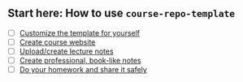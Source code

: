 ## Start here: How to use `course-repo-template`

- [ ] [Customize the template for yourself](./customize-template.md)
- [ ] [Create course website](./create-course-website.md)
- [ ] [Upload/create lecture notes](./lecture-notes.md)
- [ ] [Create professional, book-like notes](./latex-notes.md)
- [ ] [Do your homework and share it safely](./homework.md)
